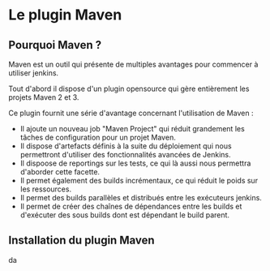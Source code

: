 # Le plugin Maven

## Pourquoi Maven ? 

Maven est un outil qui présente de multiples avantages pour commencer à utiliser jenkins. 

Tout d'abord il dispose d'un plugin opensource qui gère entièrement les projets Maven 2 et 3. 

Ce plugin fournit une série d'avantage concernant l'utilisation de Maven : 

* Il ajoute un nouveau job "Maven Project" qui réduit grandement les tâches de configuration pour un projet Maven.
* Il dispose d'artefacts définis à la suite du déploiement qui nous permettront d'utiliser des fonctionnalités avancées de Jenkins.
* Il dispoose de reportings sur les tests, ce qui là aussi nous permettra d'aborder cette facette. 
* Il permet également des builds incrémentaux, ce qui réduit le poids sur les ressources. 
* Il permet des builds parallèles et distribués entre les exécuteurs jenkins.  
* Il permet de créer des chaînes de dépendances entre les builds et d'exécuter des sous builds dont est dépendant le build parent. 

## Installation du plugin Maven 

da
